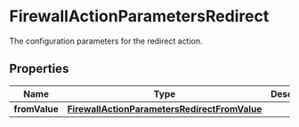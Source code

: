 

# FirewallActionParametersRedirect

The configuration parameters for the redirect action.

## Properties

| Name | Type | Description | Notes |
|------------ | ------------- | ------------- | -------------|
|**fromValue** | [**FirewallActionParametersRedirectFromValue**](FirewallActionParametersRedirectFromValue.md) |  |  [optional] |



